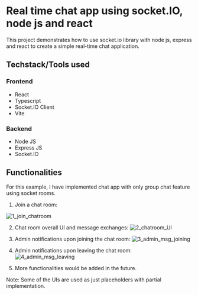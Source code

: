 # Real time chat app using socket.IO, node js and react

This project demonstrates how to use socket.io library with node js, express and react to create a simple real-time chat application.

## Techstack/Tools used
### Frontend
- React
- Typescript
- Socket.IO Client
- Vite

### Backend
- Node JS
- Express JS
- Socket.IO

## Functionalities
For this example, I have implemented chat app with only group chat feature using socket rooms.

1. Join a chat room:

![1_join_chatroom](https://github.com/user-attachments/assets/1c73ccd5-3e48-4553-9f89-60b9a92500bb)


2. Chat room overall UI and message exchanges:
![2_chatroom_UI](https://github.com/user-attachments/assets/4f905ed3-0cea-425c-b4e3-bfe8d67e1198)


3. Admin notifications upon joining the chat room:
![3_admin_msg_joining](https://github.com/user-attachments/assets/47985d3d-f1b5-4eba-8888-dc7b76a4f012)


4. Admin notifications upon leaving the chat room:
![4_admin_msg_leaving](https://github.com/user-attachments/assets/741de904-4d64-4161-910d-6a901687553f)


2. More functionalities would be added in the future.

Note: Some of the UIs are used as just placeholders with partial implementation.
